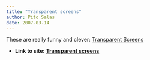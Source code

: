 ```yaml
---
title: "Transparent screens"
author: Pito Salas
date: 2007-03-14
---
```


These are really funny and clever: [Transparent
Screens](<http://www.flickr.com/photos/w00kie/sets/180637/show/>)


* **Link to site:** **[Transparent screens](None)**
